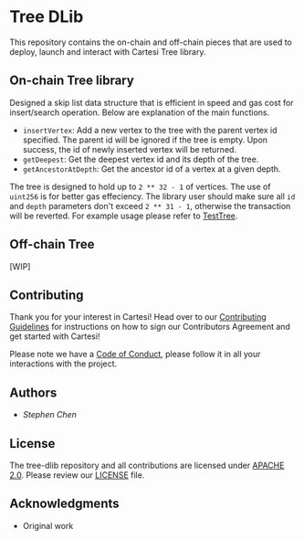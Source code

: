 # Tree DLib

This repository contains the on-chain and off-chain pieces that are used to deploy, launch and interact with Cartesi Tree library.

## On-chain Tree library

Designed a skip list data structure that is efficient in speed and gas cost for insert/search operation. Below are explanation of the main functions.

- `insertVertex`: Add a new vertex to the tree with the parent vertex id specified. The parent id will be ignored if the tree is empty. Upon success, the id of newly inserted vertex will be returned.
- `getDeepest`: Get the deepest vertex id and its depth of the tree.
- `getAncestorAtDepth`: Get the ancestor id of a vertex at a given depth.

The tree is designed to hold up to `2 ** 32 - 1` of vertices. The use of `uint256` is for better gas effeciency. The library user should make sure all `id` and `depth` parameters don't exceed `2 ** 31 - 1`, otherwise the transaction will be reverted. For example usage please refer to [TestTree](contracts/test/TestTree.sol).

## Off-chain Tree

[WIP]

## Contributing

Thank you for your interest in Cartesi! Head over to our [Contributing Guidelines](CONTRIBUTING.md) for instructions on how to sign our Contributors Agreement and get started with Cartesi!

Please note we have a [Code of Conduct](CODE_OF_CONDUCT.md), please follow it in all your interactions with the project.

## Authors

* *Stephen Chen*

## License

The tree-dlib repository and all contributions are licensed under
[APACHE 2.0](https://www.apache.org/licenses/LICENSE-2.0). Please review our [LICENSE](LICENSE) file.

## Acknowledgments

* Original work
